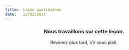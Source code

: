 ```yaml
---
title:  Leçon quotidienne
date:   23/02/2017
---
```


### <center>Nous travaillons sur cette leçon.</center>
<center>Revenez plus tard, s'il vous plaît.</center>